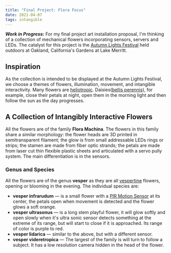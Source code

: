```yaml
---
title: "Final Project: Flora Focus"
date: 2021-04-07
tags: intangible
---
```

***Work in Progress:*** For my final project art installation proposal, I'm thinking of a collection of mechanical flowers incorporating sensors, servers and LEDs. The catalyst for this project is the [Autumn Lights Festival](http://www.autumnlightsoakland.com) held outdoors at Oakland, California's Gardens at Lake Merritt.

## Inspiration
As the collection is intended to be displayed at the Autumn Lights Festival, we choose a themes of flowers, illumination, movement, and intangible interactivity. Many flowers are [heliotropic](https://en.wikipedia.org/wiki/Heliotropism). Daisies([bellis perennis](https://en.wikipedia.org/wiki/Bellis_perennis)), for example, close their petals at night, open them in the morning light and then follow the sun as the day progresses.

## A Collection of Intangibly Interactive Flowers
All the flowers are of the family **Flora Machina**. The flowers in this family share a similar morphology: the flower heads are 3D printed in semitransparent filament; the glow is from small addressable LEDs rings or strips; the stamen are made from fiber optic strands; the petals are made from laser cut thin flexible plastic sheets and articulated with a servo pully system. The main differentiation is in the sensors.

### Genus and Species
All the flowers are of the genus **vesper** as they are all [vespertine](https://en.wikipedia.org/wiki/Vespertine_%28biology%29) flowers, opening or blooming  in the evening. The individual species are:
* **vesper infrarudum** — is a small flower with a [PIR Motion Sensor](https://www.sparkfun.com/products/13285) at its center, the petals open when movement is detected and the flower glows a soft orange.
* **vesper ultrasonus** — is a long stem playful flower, it will glow softly and open slowly when it's ultra sonic sensor detects something at the extreme of its range, but will start to close if it is approached. Its range of color is purple to red.
* **vesper lidarica** — similar to the above, but with a different sensor.
* **vesper videretropica** — The largest of the family is will turn to follow a subject. It has a low resolution camera hidden in the head of the flower.
